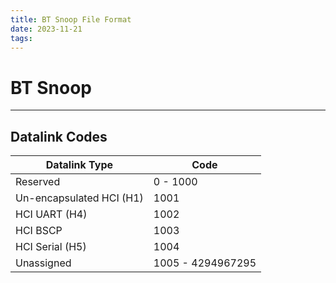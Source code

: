 ```yaml
---
title: BT Snoop File Format
date: 2023-11-21
tags:
---
```


# BT Snoop

---

## Datalink Codes

| Datalink Type            | Code              |
| ------------------------ | ----------------- |
| Reserved                 | 0 - 1000          |
| Un-encapsulated HCI (H1) | 1001              |
| HCI UART (H4)            | 1002              |
| HCI BSCP                 | 1003              |
| HCI Serial (H5)          | 1004              |
| Unassigned               | 1005 - 4294967295 |
